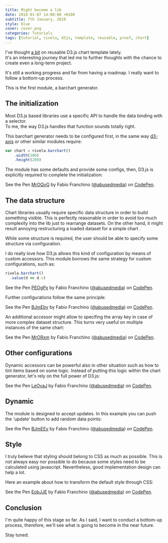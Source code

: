 ```yaml
---
title: Might become a lib
date: 2018-01-07 14:00:00 +0100
subtitle: 7th January, 2018
style: blue
cover: cover.png
categories: Tutorials
tags: [tutorial, rivela, d3js, template, reusable, proof, chart]
---
```


I've thought [a bit](/blog/chart-template-more-goodies/) on reusable D3.js chart template lately.  
It's an interesting journey that led me to further thoughts with the chance to create even a long-term project.

It's still a working progress and far from having a roadmap. I really want to follow a bottom-up process.

This is the first module, a barchart generator.

## The initialization

Most D3.js based libraries use a specific API to handle the data binding with a selector.  
To me, the way D3.js handles that function sounds totally right. 

This barchart generator needs to be configured first, in the same way [d3-axis](https://github.com/d3/d3-axis) or other similar modules require: 

```javascript
var chart = rivela.barchart()
	.width(200)
	.height(200)
```

The module has some defaults and provide some configs, then, D3.js is explicitly required to complete the initialization:

<p data-height="270" data-theme-id="light" data-slug-hash="MrOQvG" data-default-tab="js,result" data-user="abusedmedia" data-embed-version="2" data-pen-title="MrOQvG" class="codepen">See the Pen <a href="https://codepen.io/abusedmedia/pen/MrOQvG/">MrOQvG</a> by Fabio Franchino (<a href="https://codepen.io/abusedmedia">@abusedmedia</a>) on <a href="https://codepen.io">CodePen</a>.</p>
<script async src="https://production-assets.codepen.io/assets/embed/ei.js"></script>

## The data structure

Chart libraries usually require specific data structure in order to build something visible. This is perfectly reasonable in order to avoid too much complexity into the lib just to rearrange datasets. On the other hand, it might result annoying restructuring a loaded dataset for a simple chart . 

While some structure is required, the user should be able to specify some structure via configuration. 

I do really love how D3.js allows this kind of configuration by means of custom accessors. This module borrows the same strategy for custom configurations, such as:

```javascript
rivela.barchart()
  .value(d => d.v)
```

<p data-height="270" data-theme-id="light" data-slug-hash="PEOgPx" data-default-tab="js,result" data-user="abusedmedia" data-embed-version="2" data-pen-title="PEOgPx" class="codepen">See the Pen <a href="https://codepen.io/abusedmedia/pen/PEOgPx/">PEOgPx</a> by Fabio Franchino (<a href="https://codepen.io/abusedmedia">@abusedmedia</a>) on <a href="https://codepen.io">CodePen</a>.</p>
<script async src="https://production-assets.codepen.io/assets/embed/ei.js"></script>

Further configurations follow the same principle:

<p data-height="270" data-theme-id="light" data-slug-hash="BJmEby" data-default-tab="js,result" data-user="abusedmedia" data-embed-version="2" data-pen-title="BJmEby" class="codepen">See the Pen <a href="https://codepen.io/abusedmedia/pen/BJmEby/">BJmEby</a> by Fabio Franchino (<a href="https://codepen.io/abusedmedia">@abusedmedia</a>) on <a href="https://codepen.io">CodePen</a>.</p>
<script async src="https://production-assets.codepen.io/assets/embed/ei.js"></script>

An additional accessor might allow to specifing the array key in case of more complex dataset structure. This turns very useful on multiple instances of the same chart:

<p data-height="270" data-theme-id="light" data-slug-hash="MrORxm" data-default-tab="js,result" data-user="abusedmedia" data-embed-version="2" data-pen-title="MrORxm" class="codepen">See the Pen <a href="https://codepen.io/abusedmedia/pen/MrORxm/">MrORxm</a> by Fabio Franchino (<a href="https://codepen.io/abusedmedia">@abusedmedia</a>) on <a href="https://codepen.io">CodePen</a>.</p>
<script async src="https://production-assets.codepen.io/assets/embed/ei.js"></script>

## Other configurations

Dynamic accessors can be powerful also in other situation such as how to tint items based on some logic. Instead of putting this logic within the chart generator, let's rely on the full power of D3.js:

<p data-height="270" data-theme-id="light" data-slug-hash="LeOvaJ" data-default-tab="js,result" data-user="abusedmedia" data-embed-version="2" data-pen-title="LeOvaJ" class="codepen">See the Pen <a href="https://codepen.io/abusedmedia/pen/LeOvaJ/">LeOvaJ</a> by Fabio Franchino (<a href="https://codepen.io/abusedmedia">@abusedmedia</a>) on <a href="https://codepen.io">CodePen</a>.</p>
<script async src="https://production-assets.codepen.io/assets/embed/ei.js"></script>

## Dynamic

The module is designed to accept updates. In this example you can push the 'update' button to add random data points: 

<p data-height="270" data-theme-id="light" data-slug-hash="BJmEEy" data-default-tab="js,result" data-user="abusedmedia" data-embed-version="2" data-pen-title="BJmEEy" class="codepen">See the Pen <a href="https://codepen.io/abusedmedia/pen/BJmEEy/">BJmEEy</a> by Fabio Franchino (<a href="https://codepen.io/abusedmedia">@abusedmedia</a>) on <a href="https://codepen.io">CodePen</a>.</p>
<script async src="https://production-assets.codepen.io/assets/embed/ei.js"></script>

## Style

I truly believe that styling should belong to CSS as much as possible. This is not always easy nor possible to do because some styles need to be calculated using javascript. Nevertheless, good implementation design can help a lot.

Here an example about how to transform the default style through CSS:

<p data-height="270" data-theme-id="light" data-slug-hash="EobJJE" data-default-tab="js,result" data-user="abusedmedia" data-embed-version="2" data-pen-title="EobJJE" class="codepen">See the Pen <a href="https://codepen.io/abusedmedia/pen/EobJJE/">EobJJE</a> by Fabio Franchino (<a href="https://codepen.io/abusedmedia">@abusedmedia</a>) on <a href="https://codepen.io">CodePen</a>.</p>
<script async src="https://production-assets.codepen.io/assets/embed/ei.js"></script>

## Conclusion

I'm quite happy of this stage so far. As I said, I want to conduct a bottom-up process, therefore, we'll see what is going to become in the near future.

Stay tuned.